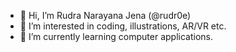 - 👋 Hi, I’m Rudra Narayana Jena (@rudr0e)
- 👀 I’m interested in coding, illustrations, AR/VR etc.
- 🌱 I’m currently learning computer applications.

<!---
rudr0e/rudr0e is a ✨ special ✨ repository because its `README.md` (this file) appears on your GitHub profile.
You can click the Preview link to take a look at your changes.
--->
